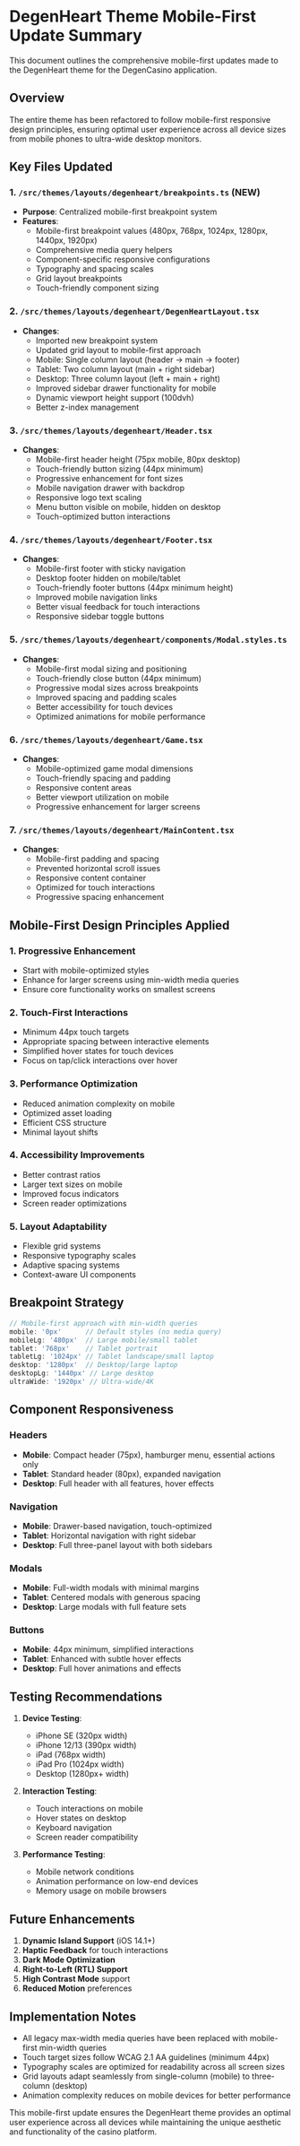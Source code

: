 # DegenHeart Theme Mobile-First Update Summary

This document outlines the comprehensive mobile-first updates made to the DegenHeart theme for the DegenCasino application.

## Overview

The entire theme has been refactored to follow mobile-first responsive design principles, ensuring optimal user experience across all device sizes from mobile phones to ultra-wide desktop monitors.

## Key Files Updated

### 1. `/src/themes/layouts/degenheart/breakpoints.ts` (NEW)
- **Purpose**: Centralized mobile-first breakpoint system
- **Features**:
  - Mobile-first breakpoint values (480px, 768px, 1024px, 1280px, 1440px, 1920px)
  - Comprehensive media query helpers
  - Component-specific responsive configurations
  - Typography and spacing scales
  - Grid layout breakpoints
  - Touch-friendly component sizing

### 2. `/src/themes/layouts/degenheart/DegenHeartLayout.tsx`
- **Changes**:
  - Imported new breakpoint system
  - Updated grid layout to mobile-first approach
  - Mobile: Single column layout (header -> main -> footer)
  - Tablet: Two column layout (main + right sidebar)
  - Desktop: Three column layout (left + main + right)
  - Improved sidebar drawer functionality for mobile
  - Dynamic viewport height support (100dvh)
  - Better z-index management

### 3. `/src/themes/layouts/degenheart/Header.tsx`
- **Changes**:
  - Mobile-first header height (75px mobile, 80px desktop)
  - Touch-friendly button sizing (44px minimum)
  - Progressive enhancement for font sizes
  - Mobile navigation drawer with backdrop
  - Responsive logo text scaling
  - Menu button visible on mobile, hidden on desktop
  - Touch-optimized button interactions

### 4. `/src/themes/layouts/degenheart/Footer.tsx`
- **Changes**:
  - Mobile-first footer with sticky navigation
  - Desktop footer hidden on mobile/tablet
  - Touch-friendly footer buttons (44px minimum height)
  - Improved mobile navigation links
  - Better visual feedback for touch interactions
  - Responsive sidebar toggle buttons

### 5. `/src/themes/layouts/degenheart/components/Modal.styles.ts`
- **Changes**:
  - Mobile-first modal sizing and positioning
  - Touch-friendly close button (44px minimum)
  - Progressive modal sizes across breakpoints
  - Improved spacing and padding scales
  - Better accessibility for touch devices
  - Optimized animations for mobile performance

### 6. `/src/themes/layouts/degenheart/Game.tsx`
- **Changes**:
  - Mobile-optimized game modal dimensions
  - Touch-friendly spacing and padding
  - Responsive content areas
  - Better viewport utilization on mobile
  - Progressive enhancement for larger screens

### 7. `/src/themes/layouts/degenheart/MainContent.tsx`
- **Changes**:
  - Mobile-first padding and spacing
  - Prevented horizontal scroll issues
  - Responsive content container
  - Optimized for touch interactions
  - Progressive spacing enhancement

## Mobile-First Design Principles Applied

### 1. **Progressive Enhancement**
- Start with mobile-optimized styles
- Enhance for larger screens using min-width media queries
- Ensure core functionality works on smallest screens

### 2. **Touch-First Interactions**
- Minimum 44px touch targets
- Appropriate spacing between interactive elements
- Simplified hover states for touch devices
- Focus on tap/click interactions over hover

### 3. **Performance Optimization**
- Reduced animation complexity on mobile
- Optimized asset loading
- Efficient CSS structure
- Minimal layout shifts

### 4. **Accessibility Improvements**
- Better contrast ratios
- Larger text sizes on mobile
- Improved focus indicators
- Screen reader optimizations

### 5. **Layout Adaptability**
- Flexible grid systems
- Responsive typography scales
- Adaptive spacing systems
- Context-aware UI components

## Breakpoint Strategy

```typescript
// Mobile-first approach with min-width queries
mobile: '0px'      // Default styles (no media query)
mobileLg: '480px'  // Large mobile/small tablet
tablet: '768px'    // Tablet portrait
tabletLg: '1024px' // Tablet landscape/small laptop
desktop: '1280px'  // Desktop/large laptop
desktopLg: '1440px' // Large desktop
ultraWide: '1920px' // Ultra-wide/4K
```

## Component Responsiveness

### Headers
- **Mobile**: Compact header (75px), hamburger menu, essential actions only
- **Tablet**: Standard header (80px), expanded navigation
- **Desktop**: Full header with all features, hover effects

### Navigation
- **Mobile**: Drawer-based navigation, touch-optimized
- **Tablet**: Horizontal navigation with right sidebar
- **Desktop**: Full three-panel layout with both sidebars

### Modals
- **Mobile**: Full-width modals with minimal margins
- **Tablet**: Centered modals with generous spacing
- **Desktop**: Large modals with full feature sets

### Buttons
- **Mobile**: 44px minimum, simplified interactions
- **Tablet**: Enhanced with subtle hover effects
- **Desktop**: Full hover animations and effects

## Testing Recommendations

1. **Device Testing**:
   - iPhone SE (320px width)
   - iPhone 12/13 (390px width)
   - iPad (768px width)
   - iPad Pro (1024px width)
   - Desktop (1280px+ width)

2. **Interaction Testing**:
   - Touch interactions on mobile
   - Hover states on desktop
   - Keyboard navigation
   - Screen reader compatibility

3. **Performance Testing**:
   - Mobile network conditions
   - Animation performance on low-end devices
   - Memory usage on mobile browsers

## Future Enhancements

1. **Dynamic Island Support** (iOS 14.1+)
2. **Haptic Feedback** for touch interactions
3. **Dark Mode Optimization**
4. **Right-to-Left (RTL) Support**
5. **High Contrast Mode** support
6. **Reduced Motion** preferences

## Implementation Notes

- All legacy max-width media queries have been replaced with mobile-first min-width queries
- Touch target sizes follow WCAG 2.1 AA guidelines (minimum 44px)
- Typography scales are optimized for readability across all screen sizes
- Grid layouts adapt seamlessly from single-column (mobile) to three-column (desktop)
- Animation complexity reduces on mobile devices for better performance

This mobile-first update ensures the DegenHeart theme provides an optimal user experience across all devices while maintaining the unique aesthetic and functionality of the casino platform.